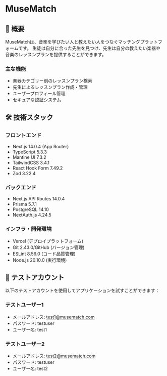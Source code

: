 # MuseMatch

## 📝 概要

MuseMatchは、音楽を学びたい人と教えたい人をつなぐマッチングプラットフォームです。
生徒は自分に合った先生を見つけ、先生は自分の教えたい楽器や音楽のレッスンプランを提供することができます。

### 主な機能
- 楽器カテゴリー別のレッスンプラン検索
- 先生によるレッスンプラン作成・管理
- ユーザープロフィール管理
- セキュアな認証システム

## 🛠 技術スタック

### フロントエンド
- Next.js 14.0.4 (App Router)
- TypeScript 5.3.3
- Mantine UI 7.3.2
- TailwindCSS 3.4.1
- React Hook Form 7.49.2
- Zod 3.22.4

### バックエンド
- Next.js API Routes 14.0.4
- Prisma 5.7.1
- PostgreSQL 14.10
- NextAuth.js 4.24.5

### インフラ・開発環境
- Vercel (デプロイプラットフォーム)
- Git 2.43.0/GitHub (バージョン管理)
- ESLint 8.56.0 (コード品質管理)
- Node.js 20.10.0 (実行環境)

## 🔑 テストアカウント

以下のテストアカウントを使用してアプリケーションを試すことができます：

### テストユーザー1
- メールアドレス: test1@musematch.com
- パスワード: testuser
- ユーザー名: test1

### テストユーザー2
- メールアドレス: test2@musematch.com
- パスワード: testuser
- ユーザー名: test2
